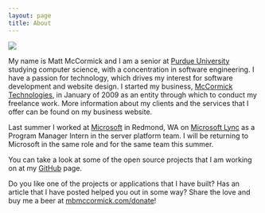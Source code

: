 ```yaml
---
layout: page
title: About
---
```


<img src="http://mbmccormick.com/images/common/profile.jpg" class="alignRight profile" style="padding-top:0px;" />

My name is Matt McCormick and I am a senior at <a href="http://www.purdue.edu" target="_blank">Purdue University</a> studying computer science, with a concentration in software engineering. I have a passion for technology, which drives my interest for software development and website design. I started my business, <a href="http://www.mccormicktechnologies.com" target="_blank">McCormick Technologies</a>, in January of 2009 as an entity through which to conduct my freelance work. More information about my clients and the services that I offer can be found on my business website.

Last summer I worked at <a href="http://www.microsoft.com" target="_blank">Microsoft</a> in Redmond, WA on <a href="http://lync.microsoft.com/en-us/Pages/default.aspx" target="_blank">Microsoft Lync</a> as a Program Manager Intern in the server platform team. I will be returning to Microsoft in the same role and for the same team this summer.

You can take a look at some of the open source projects that I am working on at my <a href="https://www.github.com/mbmccormick" target="_blank">GitHub</a> page.

Do you like one of the projects or applications that I have built? Has an article that I have posted helped you out in some way? Share the love and buy me a beer at <a href="/donate">mbmccormick.com/donate</a>!